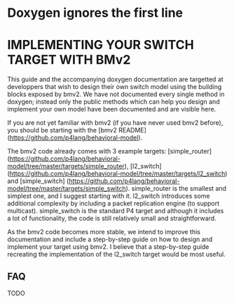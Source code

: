 # Doxygen ignores the first line

# IMPLEMENTING YOUR SWITCH TARGET WITH BMv2

This guide and the accompanying doxygen documentation are targetted at
developpers that wish to design their own switch model using the building blocks
exposed by bmv2. We have not documented every single method in doxygen; instead
only the public methods which can help you design and implement your own model
have been documented and are visible here.

If you are not yet familiar with bmv2 (if you have never used bmv2 before), you
should be starting with the [bmv2 README]
(https://github.com/p4lang/behavioral-model).

The bmv2 code already comes with 3 example targets: [simple_router]
(https://github.com/p4lang/behavioral-model/tree/master/targets/simple_router),
[l2_switch]
(https://github.com/p4lang/behavioral-model/tree/master/targets/l2_switch) and
[simple_switch]
(https://github.com/p4lang/behavioral-model/tree/master/targets/simple_switch).
simple_router is the smallest and simplest one, and I suggest starting with
it. l2_switch introduces some additional complexity by including a packet
replication engine (to support multicast). simple_switch is the standard P4
target and although it includes a lot of functionality, the code is still
relatively small and straightforward.

As the bmv2 code becomes more stable, we intend to improve this documentation
and include a step-by-step guide on how to design and implement your target
using bmv2. I believe that a step-by-step guide recreating the implementation of
the l2_switch target would be most useful.


## FAQ

TODO
